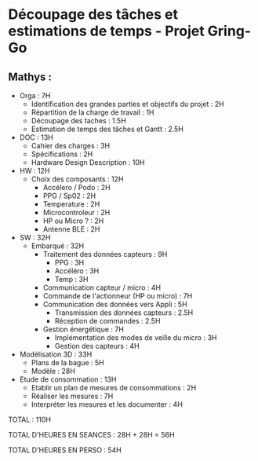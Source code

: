 # Découpage des tâches et estimations de temps - Projet Gring-Go
## Mathys : 

- Orga : 7H
  - Identification des grandes parties et objectifs du projet : 2H
  - Répartition de la charge de travail : 1H
  - Découpage des taches : 1.5H
  - Estimation de temps des tâches et Gantt : 2.5H
- DOC : 13H
  - Cahier des charges : 3H
  - Spécifications : 2H
  - Hardware Design Description : 10H
- HW : 12H
  - Choix des composants : 12H
    - Accélero / Podo : 2H
    - PPG / Sp02 : 2H
    - Temperature : 2H
    - Microcontroleur : 2H
    - HP ou Micro ? : 2H
    - Antenne BLE : 2H
- SW : 32H
  - Embarqué : 32H
    - Traitement des données capteurs : 9H
      - PPG : 3H
      - Accéléro : 3H
      - Temp : 3H
    - Communication capteur / micro : 4H
    - Commande de l'actionneur (HP ou micro) : 7H
    - Communication des données vers Appli : 5H
      - Transmission des données capteurs : 2.5H
      - Réception de commandes : 2.5H
    - Gestion énergétique : 7H
      - Implémentation des modes de veille du micro : 3H
      - Gestion des capteurs : 4H
- Modélisation 3D : 33H
  - Plans de la bague : 5H
  - Modèle : 28H
- Etude de consommation : 13H
  - Etablir un plan de mesures de consommations : 2H
  - Réaliser les mesures : 7H
  - Interpréter les mesures et les documenter : 4H 

TOTAL : 110H

TOTAL D'HEURES EN SEANCES : 28H + 28H = 56H

TOTAL D'HEURES EN PERSO : 54H
